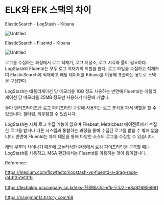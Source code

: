 # ELK와 EFK 스택의 차이

ElasticSearch - LogStash - Kibana

![Untitled](https://s3-us-west-2.amazonaws.com/secure.notion-static.com/2b6f9542-1fc2-43bc-96e2-f67beb8c9966/Untitled.png)

ElasticSearch - Fluentd - Kibana

![Untitled](https://s3-us-west-2.amazonaws.com/secure.notion-static.com/bd790406-d7ed-4e57-8b3d-9d32800a26e8/Untitled.png)

로그를 수집하는 과정에서 로그 적재기, 로그 저장소, 로그 시각화 툴이 필요하다. LogStash와 Fluentd는 모두 로그 적재기의 역할을 한다. 로그 파일을 수집하고 적재하여 ElasticSearch에 적재하고 해당 데이터를 Kibana를 이용해 표출하는 용도로 스택을 구성한다.

LogStash는 애플리케이션 당 메모리를 1GB 정도 사용하는 반면에 Fluentd는 애플리케이션 당 메모리를 25MB 정도만 사용하기 때문에 가볍다.

둘다 엔터프라이즈급 로그 파이프라인 구성에 사용되는 로그 분석용 파서 역할을 할 수 있습니다. 필터링, 라우팅할 수 있습니다.

LogStash는 자체 로그 수집 기능이 없으며 Filebeat, Metricbeat 에이전트에서 수집한 로그를 받거나 다른 시스템과 통합하는 과정을 통해 수집된 로그를 받을 수 밖에 없습니다. 반면에 Fluentd는 자체 데몬을 통해 다양한 소스의 로그를 수집할 수 있습니다.

해당 부분이 차이나기 때문에 모놀리식한 환경에서 로깅 파이프라인을 구축할 때는 LogStash를 사용하고, MSA 환경에서는 Fluentd를 이용하는 것이 용이합니다.

Reference:

https://medium.com/flowfactor/logstash-vs-fluentd-a-drag-race-d4df351ef3f6

https://techblog.gccompany.co.kr/eks-환경에서의-efk-도입기-e8a92695e991

https://nangman14.tistory.com/68